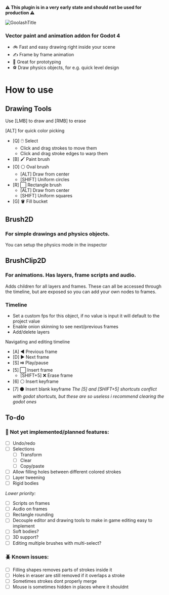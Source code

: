**⚠️ This plugin is in a very early state and should not be used for production ⚠️**


![GoolashTitle](https://github.com/GuyUnger/Goolash/assets/7023847/0843ade0-ae36-4444-99a1-b96f3c4ae770)

### Vector paint and animation addon for Godot 4 

- 🚲 Fast and easy drawing right inside your scene
- ✍️ Frame by frame animation
- 🧪 Great for prototyping
- ⚽ Draw physics objects, for e.g. quick level design


# How to use

## Drawing Tools
Use [LMB] to draw and [RMB] to erase

[ALT] for quick color picking
- [Q] 🖱️ Select
  - Click and drag strokes to move them
  - Click and drag stroke edges to warp them
- [B] 🖌️ Paint brush
- [O] ⚪ Oval brush
   - [ALT] Draw from center
   - [SHIFT] Uniform circles
- [R] ⬜ Rectangle brush
   - [ALT] Draw from center
   - [SHIFT] Uniform squares
- [G] 🪣 Fill bucket

## Brush2D
### For simple drawings and physics objects.

You can setup the physics mode in the inspector

## BrushClip2D
### For animations. Has layers, frame scripts and audio.
Adds children for all layers and frames. These can all be accessed through the timeline, but are exposed so you can add your own nodes to frames.

### Timeline
 - Set a custom fps for this object, if no value is input it will default to the project value
 - Enable onion skinning to see next/previous frames
 - Add/delete layers

Navigating and editing timeline
 - [A] ◀️ Previous frame
 - [D] ▶️ Next frame
 - [S] ⏯️ Play/pause
 - [5] ⬜ Insert frame
   - [SHIFT+5] ❌ Erase frame
 - [6] ⚪ Insert keyframe
 - [7] ⚫ Insert blank keyframe
*The [5] and [SHIFT+5] shortcuts conflict with godot shortcuts, but these are so useless i recommend clearing the godot ones*

## To-do
### 📝 Not yet implemented/planned features:
- [ ] Undo/redo
- [ ] Selections
  - [ ] Transform
  - [ ] Clear
  - [ ] Copy/paste
- [ ] Allow filling holes between different colored strokes
- [ ] Layer tweening
- [ ] Rigid bodies

*Lower priority:*
- [ ] Scripts on frames
- [ ] Audio on frames
- [ ] Rectangle rounding
- [ ] Decouple editor and drawing tools to make in game editing easy to implement
- [ ] Soft bodies?
- [ ] 3D support?
- [ ] Editing multiple brushes with multi-select?

### 🪲 Known issues:
- [ ] Filling shapes removes parts of strokes inside it
- [ ] Holes in eraser are still removed if it overlaps a stroke
- [ ] Sometimes strokes dont properly merge
- [ ] Mouse is sometimes hidden in places where it shouldnt
